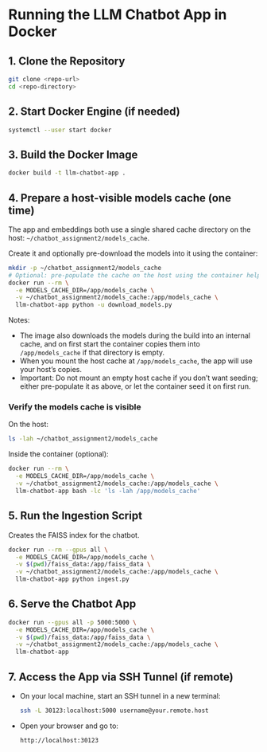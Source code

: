 # Running the LLM Chatbot App in Docker

## 1. Clone the Repository
```bash
git clone <repo-url>
cd <repo-directory>
```

## 2. Start Docker Engine (if needed)
```bash
systemctl --user start docker
```

## 3. Build the Docker Image
```bash
docker build -t llm-chatbot-app .
```

## 4. Prepare a host-visible models cache (one time)
The app and embeddings both use a single shared cache directory on the host:
`~/chatbot_assignment2/models_cache`.

Create it and optionally pre-download the models into it using the container:
```bash
mkdir -p ~/chatbot_assignment2/models_cache
# Optional: pre-populate the cache on the host using the container helper
docker run --rm \
  -e MODELS_CACHE_DIR=/app/models_cache \
  -v ~/chatbot_assignment2/models_cache:/app/models_cache \
  llm-chatbot-app python -u download_models.py
```

Notes:
- The image also downloads the models during the build into an internal cache, and on first start the container copies them into `/app/models_cache` if that directory is empty.
- When you mount the host cache at `/app/models_cache`, the app will use your host’s copies.
- Important: Do not mount an empty host cache if you don’t want seeding; either pre-populate it as above, or let the container seed it on first run.

### Verify the models cache is visible
On the host:
```bash
ls -lah ~/chatbot_assignment2/models_cache
```
Inside the container (optional):
```bash
docker run --rm \
  -e MODELS_CACHE_DIR=/app/models_cache \
  -v ~/chatbot_assignment2/models_cache:/app/models_cache \
  llm-chatbot-app bash -lc 'ls -lah /app/models_cache'
```

## 5. Run the Ingestion Script
Creates the FAISS index for the chatbot.
```bash
docker run --rm --gpus all \
  -e MODELS_CACHE_DIR=/app/models_cache \
  -v $(pwd)/faiss_data:/app/faiss_data \
  -v ~/chatbot_assignment2/models_cache:/app/models_cache \
  llm-chatbot-app python ingest.py
```

## 6. Serve the Chatbot App
```bash
docker run --gpus all -p 5000:5000 \
  -e MODELS_CACHE_DIR=/app/models_cache \
  -v $(pwd)/faiss_data:/app/faiss_data \
  -v ~/chatbot_assignment2/models_cache:/app/models_cache \
  llm-chatbot-app
```

## 7. Access the App via SSH Tunnel (if remote)
- On your local machine, start an SSH tunnel in a new terminal:
  ```bash
  ssh -L 30123:localhost:5000 username@your.remote.host
  ```
- Open your browser and go to:
  ```
  http://localhost:30123
  ```
